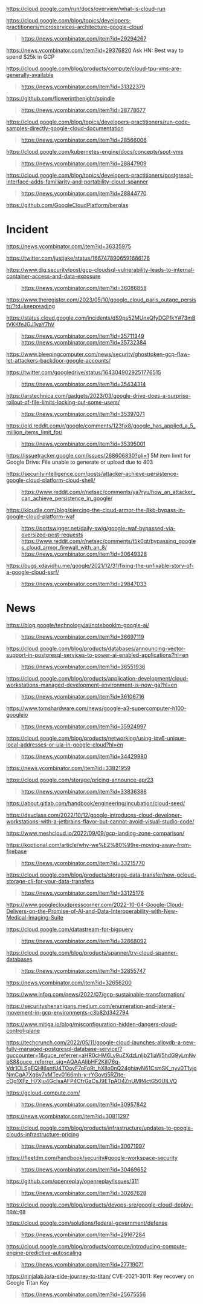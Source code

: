 https://cloud.google.com/run/docs/overview/what-is-cloud-run

https://cloud.google.com/blog/topics/developers-practitioners/microservices-architecture-google-cloud
> https://news.ycombinator.com/item?id=29294267

https://news.ycombinator.com/item?id=29376820 Ask HN: Best way to spend $25k in GCP

https://cloud.google.com/blog/products/compute/cloud-tpu-vms-are-generally-available
> https://news.ycombinator.com/item?id=31322379

https://github.com/flowerinthenight/spindle
> https://news.ycombinator.com/item?id=28778677

https://cloud.google.com/blog/topics/developers-practitioners/run-code-samples-directly-google-cloud-documentation
> https://news.ycombinator.com/item?id=28566006

https://cloud.google.com/kubernetes-engine/docs/concepts/spot-vms
> https://news.ycombinator.com/item?id=28847909

https://cloud.google.com/blog/topics/developers-practitioners/postgresql-interface-adds-familiarity-and-portability-cloud-spanner
> https://news.ycombinator.com/item?id=28844770

https://github.com/GoogleCloudPlatform/berglas

# Incident
https://news.ycombinator.com/item?id=36335975

https://twitter.com/justjake/status/1667478906591666176

https://www.dig.security/post/gcp-cloudsql-vulnerability-leads-to-internal-container-access-and-data-exposure
> https://news.ycombinator.com/item?id=36086858

https://www.theregister.com/2023/05/10/google_cloud_paris_outage_persists/?td=keepreading

https://status.cloud.google.com/incidents/dS9ps52MUnxQfyDGPfkY#73mBtVKKfeJGJ1yaY7hV
> https://news.ycombinator.com/item?id=35711349
> https://news.ycombinator.com/item?id=35732384

https://www.bleepingcomputer.com/news/security/ghosttoken-gcp-flaw-let-attackers-backdoor-google-accounts/

https://twitter.com/googledrive/status/1643049029251776515
> https://news.ycombinator.com/item?id=35434314

https://arstechnica.com/gadgets/2023/03/google-drive-does-a-surprise-rollout-of-file-limits-locking-out-some-users/
> https://news.ycombinator.com/item?id=35397071

https://old.reddit.com/r/google/comments/123fjx8/google_has_applied_a_5_million_items_limit_for/
> https://news.ycombinator.com/item?id=35395001

https://issuetracker.google.com/issues/268606830?pli=1 5M item limit for Google Drive: File unable to generate or upload due to 403

https://securityintelligence.com/posts/attacker-achieve-persistence-google-cloud-platform-cloud-shell/
> https://www.reddit.com/r/netsec/comments/ya7ryu/how_an_attacker_can_achieve_persistence_in_google/

https://kloudle.com/blog/piercing-the-cloud-armor-the-8kb-bypass-in-google-cloud-platform-waf
> https://portswigger.net/daily-swig/google-waf-bypassed-via-oversized-post-requests
> https://www.reddit.com/r/netsec/comments/t5k0qt/bypassing_googles_cloud_armor_firewall_with_an_8/
> https://news.ycombinator.com/item?id=30649328

https://bugs.xdavidhu.me/google/2021/12/31/fixing-the-unfixable-story-of-a-google-cloud-ssrf/
> https://news.ycombinator.com/item?id=29847033

# News
https://blog.google/technology/ai/notebooklm-google-ai/
> https://news.ycombinator.com/item?id=36697119

https://cloud.google.com/blog/products/databases/announcing-vector-support-in-postgresql-services-to-power-ai-enabled-applications?hl=en
> https://news.ycombinator.com/item?id=36551936

https://cloud.google.com/blog/products/application-development/cloud-workstations-managed-development-environment-is-now-ga?hl=en
> https://news.ycombinator.com/item?id=36106716

https://www.tomshardware.com/news/google-a3-supercomputer-h100-googleio
> https://news.ycombinator.com/item?id=35924997

https://cloud.google.com/blog/products/networking/using-ipv6-unique-local-addresses-or-ula-in-google-cloud?hl=en
> https://news.ycombinator.com/item?id=34429980

https://news.ycombinator.com/item?id=33821959

https://cloud.google.com/storage/pricing-announce-apr23
> https://news.ycombinator.com/item?id=33836388

https://about.gitlab.com/handbook/engineering/incubation/cloud-seed/

https://devclass.com/2022/10/12/google-introduces-cloud-developer-workstations-with-a-jetbrains-flavor-but-cannot-avoid-visual-studio-code/

https://www.meshcloud.io/2022/09/09/gcp-landing-zone-comparison/

https://koptional.com/article/why-we%E2%80%99re-moving-away-from-firebase
> https://news.ycombinator.com/item?id=33215770

https://cloud.google.com/blog/products/storage-data-transfer/new-gcloud-storage-cli-for-your-data-transfers
> https://news.ycombinator.com/item?id=33125176

https://www.googlecloudpresscorner.com/2022-10-04-Google-Cloud-Delivers-on-the-Promise-of-AI-and-Data-Interoperability-with-New-Medical-Imaging-Suite

https://cloud.google.com/datastream-for-bigquery
> https://news.ycombinator.com/item?id=32868092

https://cloud.google.com/blog/products/spanner/try-cloud-spanner-databases
> https://news.ycombinator.com/item?id=32855747

https://news.ycombinator.com/item?id=32656200

https://www.infoq.com/news/2022/07/gcp-sustainable-transformation/

https://securityshenanigans.medium.com/enumeration-and-lateral-movement-in-gcp-environments-c3b82d342794

https://www.mitiga.io/blog/misconfiguration-hidden-dangers-cloud-control-plane

https://techcrunch.com/2022/05/11/google-cloud-launches-alloydb-a-new-fully-managed-postgresql-database-service/?guccounter=1&guce_referrer=aHR0cHM6Ly9uZXdzLnljb21iaW5hdG9yLmNvbS8&guce_referrer_sig=AQAAAIjbHF2Kill76q-Vdr1OLSgEQHI6sntU4TOoyF7oFo9t_hXIIo0nQ24ghiayN61CsmSK_nyv0T1vjoNmCgA7Xg6v7vMTev0166mh-y-rYGovti5RZlte-cOg1XFz_H7Xju4GcIsaAFP4CfrGzCsJ9ETpAO4ZnUMlf4ctG50UILVQ

https://gcloud-compute.com/
> https://news.ycombinator.com/item?id=30957842

https://news.ycombinator.com/item?id=30811297

https://cloud.google.com/blog/products/infrastructure/updates-to-google-clouds-infrastructure-pricing
> https://news.ycombinator.com/item?id=30671997

https://fleetdm.com/handbook/security#google-workspace-security
> https://news.ycombinator.com/item?id=30469652

https://github.com/openreplay/openreplay/issues/311
> https://news.ycombinator.com/item?id=30267628

https://cloud.google.com/blog/products/devops-sre/google-cloud-deploy-now-ga

https://cloud.google.com/solutions/federal-government/defense
> https://news.ycombinator.com/item?id=29167284
 
https://cloud.google.com/blog/products/compute/introducing-compute-engine-predictive-autoscaling
> https://news.ycombinator.com/item?id=27719071

https://ninjalab.io/a-side-journey-to-titan/ CVE-2021-3011: Key recovery on Google Titan Key
> https://news.ycombinator.com/item?id=25675556
